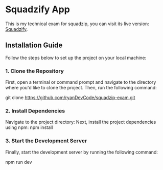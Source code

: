 # Squadzify App

This is my technical exam for squadzip, you can visit its live version: [Squadzify](https://squadzify.netlify.app).

## Installation Guide

Follow the steps below to set up the project on your local machine:

### 1. Clone the Repository

First, open a terminal or command prompt and navigate to the directory where you'd like to clone the project. Then, run the following command:

git clone https://github.com/ryanDevCode/squadzip-exam.git

### 2. Install Dependencies
Navigate to the project directory:
Next, install the project dependencies using npm:
npm install

### 3. Start the Development Server
Finally, start the development server by running the following command:

npm run dev
